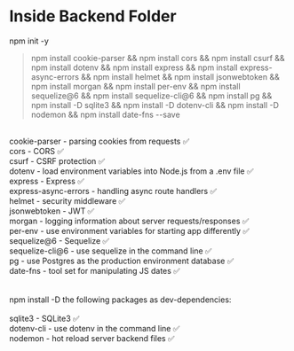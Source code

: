 # Inside Backend Folder 

npm init -y <br>

> npm install cookie-parser && npm install cors && npm install csurf && npm install dotenv && npm install express && npm install express-async-errors && npm install helmet && npm install jsonwebtoken && npm install morgan && npm install per-env && npm install sequelize@6 && npm install sequelize-cli@6 && npm install pg && npm install -D sqlite3 && npm install -D dotenv-cli && npm install -D nodemon && npm install date-fns --save <br>
   
<br>
cookie-parser - parsing cookies from requests ✅  <br>
cors - CORS ✅ <br>
csurf - CSRF protection ✅ <br>
dotenv - load environment variables into Node.js from a .env file ✅ <br>
express - Express ✅ <br>
express-async-errors - handling async route handlers ✅ <br>
helmet - security middleware ✅ <br>
jsonwebtoken - JWT ✅ <br>
morgan - logging information about server requests/responses ✅ <br>
per-env - use environment variables for starting app differently ✅  <br>
sequelize@6 - Sequelize ✅ <br>
sequelize-cli@6 - use sequelize in the command line ✅ <br>
pg - use Postgres as the production environment database ✅ <br>
date-fns - tool set for manipulating JS dates ✅ <br>
  <br>
  <br>
npm install -D the following packages as dev-dependencies: <br>
  <br>
sqlite3 - SQLite3 ✅ <br>
dotenv-cli - use dotenv in the command line ✅ <br>
nodemon - hot reload server backend files ✅ <br>